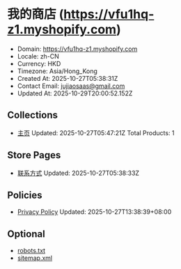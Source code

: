# 我的商店 (https://vfu1hq-z1.myshopify.com)

- Domain: https://vfu1hq-z1.myshopify.com
- Locale: zh-CN
- Currency: HKD
- Timezone: Asia/Hong_Kong
- Created At: 2025-10-27T05:38:31Z
- Contact Email: jujiaosaas@gmail.com
- Updated At: 2025-10-29T20:00:52.152Z

## Collections

- [主页](https://vfu1hq-z1.myshopify.com/collections/frontpage)
  Updated: 2025-10-27T05:47:21Z
  Total Products: 1

## Store Pages

- [联系方式](https://vfu1hq-z1.myshopify.com/pages/contact)
  Updated: 2025-10-27T05:38:33Z

## Policies

- [Privacy Policy](https://vfu1hq-z1.myshopify.com/policies/privacy-policy)
  Updated: 2025-10-27T13:38:39+08:00

## Optional

- [robots.txt](https://vfu1hq-z1.myshopify.com/robots.txt)
- [sitemap.xml](https://vfu1hq-z1.myshopify.com/sitemap.xml)

